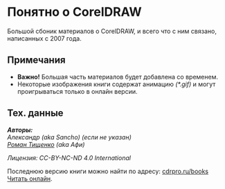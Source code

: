 Понятно о CorelDRAW
=======

Большой сбоник материалов о CorelDRAW, и всего что с ним связано, написанных с 2007 года.

## Примечания

* **Важно!** Большая часть материалов будет добавлена со временем.
* Некоторые изображения книги содержат анимацию _(*.gif)_ и могут проигрываться только в онлайн версии.

## Тех. данные

_**Авторы:**   
Александр (aka Sancho) (если не указан)   
[Роман Тищенко](mailto:tisroman@gmail.com) (aka Афи)_

_Лицензия: CC-BY-NC-ND 4.0 International_

Последнюю версию книги можно найти по адресу: [cdrpro.ru/books](http://cdrpro.ru/books/)   
[Читать онлайн](https://cdrpro-macros.gitbooks.io/coreldraw/content/).
